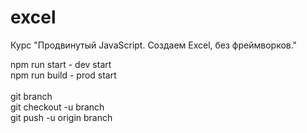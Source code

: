 # excel
Курс "Продвинутый JavaScript. Создаем Excel, без фреймворков."

npm run start - dev start </br>
npm run build - prod start </br>
</br>
git branch </br>
git checkout -u branch </br>
git push -u origin branch </br>
